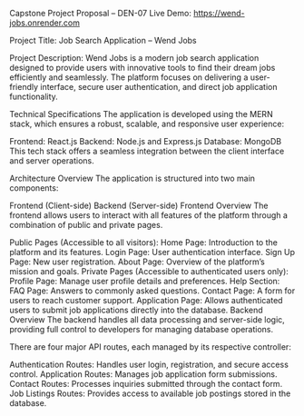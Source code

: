 Capstone Project Proposal – DEN-07
Live Demo: https://wend-jobs.onrender.com

Project Title:
Job Search Application – Wend Jobs

Project Description:
Wend Jobs is a modern job search application designed to provide users with innovative tools to find their dream jobs efficiently and seamlessly. The platform focuses on delivering a user-friendly interface, secure user authentication, and direct job application functionality.

Technical Specifications
The application is developed using the MERN stack, which ensures a robust, scalable, and responsive user experience:

Frontend: React.js
Backend: Node.js and Express.js
Database: MongoDB
This tech stack offers a seamless integration between the client interface and server operations.

Architecture Overview
The application is structured into two main components:

Frontend (Client-side)
Backend (Server-side)
Frontend Overview
The frontend allows users to interact with all features of the platform through a combination of public and private pages.

Public Pages (Accessible to all visitors):
Home Page: Introduction to the platform and its features.
Login Page: User authentication interface.
Sign Up Page: New user registration.
About Page: Overview of the platform’s mission and goals.
Private Pages (Accessible to authenticated users only):
Profile Page: Manage user profile details and preferences.
Help Section:
FAQ Page: Answers to commonly asked questions.
Contact Page: A form for users to reach customer support.
Application Page: Allows authenticated users to submit job applications directly into the database.
Backend Overview
The backend handles all data processing and server-side logic, providing full control to developers for managing database operations.

There are four major API routes, each managed by its respective controller:

Authentication Routes: Handles user login, registration, and secure access control.
Application Routes: Manages job application form submissions.
Contact Routes: Processes inquiries submitted through the contact form.
Job Listings Routes: Provides access to available job postings stored in the database.